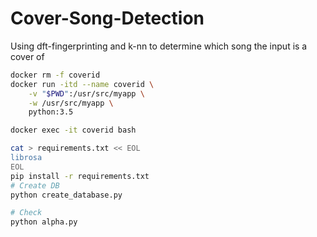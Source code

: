 # Cover-Song-Detection
Using dft-fingerprinting and k-nn to determine which song the input is a cover of
```sh
docker rm -f coverid
docker run -itd --name coverid \
    -v "$PWD":/usr/src/myapp \
    -w /usr/src/myapp \
    python:3.5

docker exec -it coverid bash

cat > requirements.txt << EOL
librosa
EOL
pip install -r requirements.txt
# Create DB
python create_database.py

# Check
python alpha.py
```
